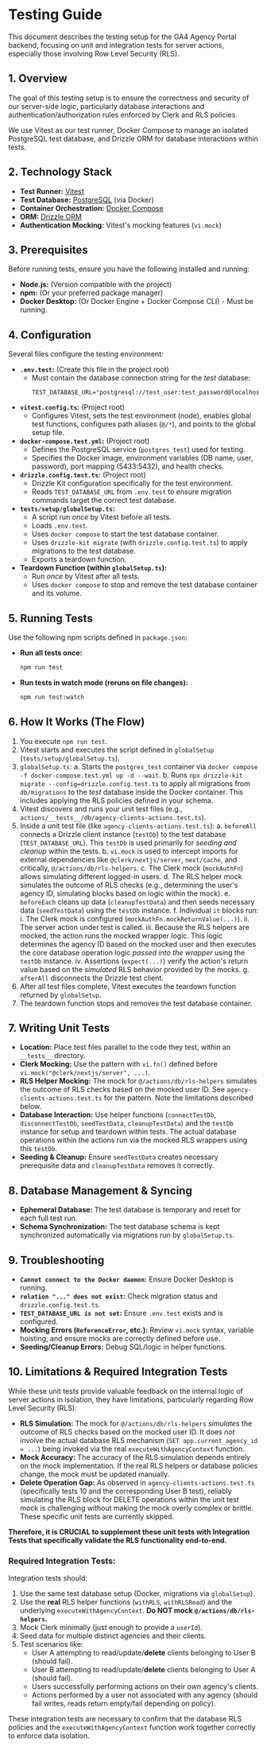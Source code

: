 # Testing Guide

This document describes the testing setup for the GA4 Agency Portal backend, focusing on unit and integration tests for server actions, especially those involving Row Level Security (RLS).

## 1. Overview

The goal of this testing setup is to ensure the correctness and security of our server-side logic, particularly database interactions and authentication/authorization rules enforced by Clerk and RLS policies.

We use Vitest as our test runner, Docker Compose to manage an isolated PostgreSQL test database, and Drizzle ORM for database interactions within tests.

## 2. Technology Stack

- **Test Runner:** [Vitest](https://vitest.dev/)
- **Test Database:** [PostgreSQL](https://www.postgresql.org/) (via Docker)
- **Container Orchestration:** [Docker Compose](https://docs.docker.com/compose/)
- **ORM:** [Drizzle ORM](https://orm.drizzle.team/)
- **Authentication Mocking:** Vitest's mocking features (`vi.mock`)

## 3. Prerequisites

Before running tests, ensure you have the following installed and running:

- **Node.js:** (Version compatible with the project)
- **npm:** (Or your preferred package manager)
- **Docker Desktop:** (Or Docker Engine + Docker Compose CLI) - Must be running.

## 4. Configuration

Several files configure the testing environment:

- **`.env.test`:** (Create this file in the project root)
  - Must contain the database connection string for the *test* database:
    ```env
    TEST_DATABASE_URL="postgresql://test_user:test_password@localhost:5433/test_db"
    ```
- **`vitest.config.ts`:** (Project root)
  - Configures Vitest, sets the test environment (node), enables global test functions, configures path aliases (`@/*`), and points to the global setup file.
- **`docker-compose.test.yml`:** (Project root)
  - Defines the PostgreSQL service (`postgres_test`) used for testing.
  - Specifies the Docker image, environment variables (DB name, user, password), port mapping (5433:5432), and health checks.
- **`drizzle.config.test.ts`:** (Project root)
  - Drizzle Kit configuration specifically for the test environment.
  - Reads `TEST_DATABASE_URL` from `.env.test` to ensure migration commands target the correct test database.
- **`tests/setup/globalSetup.ts`:**
  - A script run *once* by Vitest before all tests.
  - Loads `.env.test`.
  - Uses `docker compose` to start the test database container.
  - Uses `drizzle-kit migrate` (with `drizzle.config.test.ts`) to apply migrations to the test database.
  - Exports a teardown function.
- **Teardown Function (within `globalSetup.ts`):**
  - Run *once* by Vitest after all tests.
  - Uses `docker compose` to stop and remove the test database container and its volume.

## 5. Running Tests

Use the following npm scripts defined in `package.json`:

- **Run all tests once:**
  ```bash
  npm run test
  ```
- **Run tests in watch mode (reruns on file changes):**
  ```bash
  npm run test:watch
  ```

## 6. How It Works (The Flow)

1.  You execute `npm run test`.
2.  Vitest starts and executes the script defined in `globalSetup` (`tests/setup/globalSetup.ts`).
3.  `globalSetup.ts`:
    a.  Starts the `postgres_test` container via `docker compose -f docker-compose.test.yml up -d --wait`.
    b.  Runs `npx drizzle-kit migrate --config=drizzle.config.test.ts` to apply all migrations from `db/migrations` to the *test* database inside the Docker container. This includes applying the RLS policies defined in your schema.
4.  Vitest discovers and runs your unit test files (e.g., `actions/__tests__/db/agency-clients-actions.test.ts`).
5.  Inside a unit test file (like `agency-clients-actions.test.ts`):
    a.  `beforeAll` connects a Drizzle client instance (`testDb`) to the test database (`TEST_DATABASE_URL`). This `testDb` is used primarily for *seeding and cleanup* within the tests.
    b.  `vi.mock` is used to intercept imports for external dependencies like `@clerk/nextjs/server`, `next/cache`, and critically, `@/actions/db/rls-helpers`.
    c.  The Clerk mock (`mockAuthFn`) allows simulating different logged-in users.
    d.  The RLS helper mock simulates the outcome of RLS checks (e.g., determining the user's agency ID, simulating blocks based on logic within the mock).
    e.  `beforeEach` cleans up data (`cleanupTestData`) and then seeds necessary data (`seedTestData`) using the `testDb` instance.
    f.  Individual `it` blocks run:
        i.  The Clerk mock is configured (`mockAuthFn.mockReturnValue(...)`).
        ii. The server action under test is called.
        iii. Because the RLS helpers are mocked, the action runs the mocked wrapper logic. This logic determines the agency ID based on the mocked user and then executes the core database operation logic *passed into the wrapper* using the `testDb` instance.
        iv. Assertions (`expect(...)`) verify the action's return value based on the *simulated* RLS behavior provided by the mocks.
    g.  `afterAll` disconnects the Drizzle test client.
6.  After all test files complete, Vitest executes the teardown function returned by `globalSetup`.
7.  The teardown function stops and removes the test database container.

## 7. Writing Unit Tests

- **Location:** Place test files parallel to the code they test, within an `__tests__` directory.
- **Clerk Mocking:** Use the pattern with `vi.fn()` defined before `vi.mock("@clerk/nextjs/server", ...)`.
- **RLS Helper Mocking:** The mock for `@/actions/db/rls-helpers` simulates the outcome of RLS checks based on the mocked user ID. See `agency-clients-actions.test.ts` for the pattern. Note the limitations described below.
- **Database Interaction:** Use helper functions (`connectTestDb`, `disconnectTestDb`, `seedTestData`, `cleanupTestData`) and the `testDb` instance for setup and teardown within tests. The actual database operations within the actions run via the mocked RLS wrappers using this `testDb`.
- **Seeding & Cleanup:** Ensure `seedTestData` creates necessary prerequisite data and `cleanupTestData` removes it correctly.

## 8. Database Management & Syncing

- **Ephemeral Database:** The test database is temporary and reset for each full test run.
- **Schema Synchronization:** The test database schema is kept synchronized automatically via migrations run by `globalSetup.ts`.

## 9. Troubleshooting

- **`Cannot connect to the Docker daemon`:** Ensure Docker Desktop is running.
- **`relation "..." does not exist`:** Check migration status and `drizzle.config.test.ts`.
- **`TEST_DATABASE_URL is not set`:** Ensure `.env.test` exists and is configured.
- **Mocking Errors (`ReferenceError`, etc.):** Review `vi.mock` syntax, variable hoisting, and ensure mocks are correctly defined before use.
- **Seeding/Cleanup Errors:** Debug SQL/logic in helper functions.

## 10. Limitations & Required Integration Tests

While these unit tests provide valuable feedback on the internal logic of server actions in isolation, they have limitations, particularly regarding Row Level Security (RLS):

- **RLS Simulation:** The mock for `@/actions/db/rls-helpers` *simulates* the outcome of RLS checks based on the mocked user ID. It does *not* involve the actual database RLS mechanism (`SET app.current_agency_id = ...`) being invoked via the real `executeWithAgencyContext` function.
- **Mock Accuracy:** The accuracy of the RLS simulation depends entirely on the mock implementation. If the real RLS helpers or database policies change, the mock must be updated manually.
- **Delete Operation Gap:** As observed in `agency-clients-actions.test.ts` (specifically tests 10 and the corresponding User B test), reliably simulating the RLS block for DELETE operations within the unit test mock is challenging without making the mock overly complex or brittle. These specific unit tests are currently skipped.

**Therefore, it is CRUCIAL to supplement these unit tests with Integration Tests that specifically validate the RLS functionality end-to-end.**

### Required Integration Tests:

Integration tests should:
1.  Use the same test database setup (Docker, migrations via `globalSetup`).
2.  Use the **real** RLS helper functions (`withRLS`, `withRLSRead`) and the underlying `executeWithAgencyContext`. **Do NOT mock `@/actions/db/rls-helpers`.**
3.  Mock Clerk minimally (just enough to provide a `userId`).
4.  Seed data for multiple distinct agencies and their clients.
5.  Test scenarios like:
    -   User A attempting to read/update/**delete** clients belonging to User B (should fail).
    -   User B attempting to read/update/**delete** clients belonging to User A (should fail).
    -   Users successfully performing actions on their *own* agency's clients.
    -   Actions performed by a user not associated with any agency (should fail writes, reads return empty/fail depending on policy).

These integration tests are necessary to confirm that the database RLS policies and the `executeWithAgencyContext` function work together correctly to enforce data isolation. 